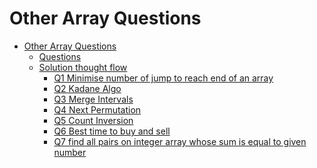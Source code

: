 # Other Array Questions

- [Other Array Questions](#other-array-questions)
  - [Questions](#questions)
  - [Solution thought flow](#solution-thought-flow)
    - [Q1 Minimise number of jump to reach end of an array](#)
    - [Q2 Kadane Algo](#)
    - [Q3 Merge Intervals]()
    - [Q4 Next Permutation](#)
    - [Q5 Count Inversion]()
    - [Q6 Best time to buy and sell]()
    - [Q7 find all pairs on integer array whose sum is equal to given number]()
